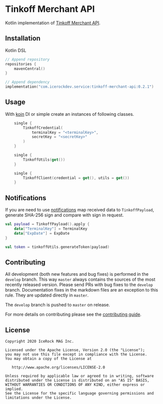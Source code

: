 # Tinkoff Merchant API

Kotlin implementation of [Tinkoff Merchant API](https://oplata.tinkoff.ru/develop/api/payments/).

## Installation
Kotlin DSL
```kotlin
// Append repository
repositories {
    mavenCentral()
}

// Append dependency
implementation("com.icerockdev.service:tinkoff-merchant-api:0.2.1")
```

## Usage
With [koin](https://github.com/InsertKoinIO/koin) DI or simple create an instances of following classes.
```kotlin
    single {
        TinkoffCredential(
            terminalKey = "<terminalKey>",
            secretKey = "<secretKey>"
        )
    }

    single {
        TinkoffUtils(get())
    }

    single {
        TinkoffClient(credential = get(), utils = get())
    }
```

## Notifications
If you are need to use [notifications](https://oplata.tinkoff.ru/develop/api/notifications/) map received data 
to `TinkoffPayload`, generate SHA-256 sign and compare with sign in request.
```kotlin
val payload = TinkoffPayload().apply {
    data["TerminalKey"] = TerminalKey
    data["ExpDate"] = ExpDate
}

val token = tinkoffUtils.generateToken(payload)
```
 
## Contributing
All development (both new features and bug fixes) is performed in the `develop` branch. This way `master` always contains the sources of the most recently released version. Please send PRs with bug fixes to the `develop` branch. Documentation fixes in the markdown files are an exception to this rule. They are updated directly in `master`.

The `develop` branch is pushed to `master` on release.

For more details on contributing please see the [contributing guide](CONTRIBUTING.md).

## License
        
    Copyright 2020 IceRock MAG Inc.
    
    Licensed under the Apache License, Version 2.0 (the "License");
    you may not use this file except in compliance with the License.
    You may obtain a copy of the License at
    
       http://www.apache.org/licenses/LICENSE-2.0
    
    Unless required by applicable law or agreed to in writing, software
    distributed under the License is distributed on an "AS IS" BASIS,
    WITHOUT WARRANTIES OR CONDITIONS OF ANY KIND, either express or implied.
    See the License for the specific language governing permissions and
    limitations under the License.
    
